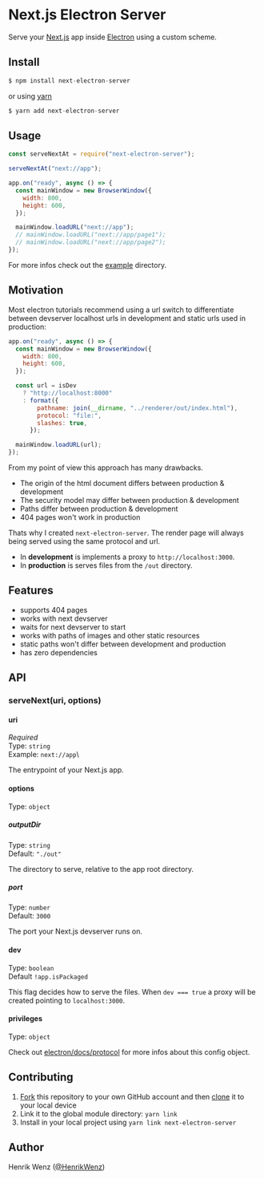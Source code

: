# Next.js Electron Server

Serve your [Next.js](https://nextjs.org/) app inside [Electron](https://www.electronjs.org/) using a custom scheme.

## Install

```js
$ npm install next-electron-server
```

or using [yarn](https://yarnpkg.com/)

```js
$ yarn add next-electron-server
```

## Usage

```js
const serveNextAt = require("next-electron-server");

serveNextAt("next://app");

app.on("ready", async () => {
  const mainWindow = new BrowserWindow({
    width: 800,
    height: 600,
  });

  mainWindow.loadURL("next://app");
  // mainWindow.loadURL("next://app/page1");
  // mainWindow.loadURL("next://app/page2");
});
```

For more infos check out the [example](./example) directory.

## Motivation

Most electron tutorials recommend using a url switch to differentiate between devserver localhost urls in development and static urls used in production:

```js
app.on("ready", async () => {
  const mainWindow = new BrowserWindow({
    width: 800,
    height: 600,
  });

  const url = isDev
    ? "http://localhost:8000"
    : format({
        pathname: join(__dirname, "../renderer/out/index.html"),
        protocol: "file:",
        slashes: true,
      });

  mainWindow.loadURL(url);
});
```

From my point of view this approach has many drawbacks.

- The origin of the html document differs between production & development
- The security model may differ between production & development
- Paths differ between production & development
- 404 pages won't work in production

Thats why I created `next-electron-server`.
The render page will always being served using the same protocol and url.

- In **development** is implements a proxy to `http://localhost:3000`.
- In **production** is serves files from the `/out` directory.

## Features

- supports 404 pages
- works with next devserver
- waits for next devserver to start
- works with paths of images and other static resources
- static paths won't differ between development and production
- has zero dependencies

## API

### serveNext(uri, options)

#### uri

_Required_\
Type: `string`\
Example: `next://app`\

The entrypoint of your Next.js app.

#### options

Type: `object`

##### outputDir

Type: `string`\
Default: `"./out"`

The directory to serve, relative to the app root directory.

##### port

Type: `number`\
Default: `3000`

The port your Next.js devserver runs on.

#### dev

Type: `boolean`\
Default `!app.isPackaged`

This flag decides how to serve the files. When `dev === true` a proxy will be created pointing to `localhost:3000`.

#### privileges

Type: `object`

Check out [electron/docs/protocol](https://www.electronjs.org/docs/api/protocol#protocolregisterschemesasprivilegedcustomschemes) for more infos about this config object.

## Contributing

1. [Fork](https://help.github.com/articles/fork-a-repo/) this repository to your own GitHub account and then [clone](https://help.github.com/articles/cloning-a-repository/) it to your local device
2. Link it to the global module directory: `yarn link`
3. Install in your local project using `yarn link next-electron-server`

## Author

Henrik Wenz ([@HenrikWenz](https://twitter.com/henrikwenz))
